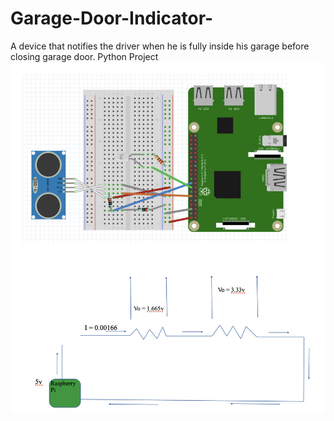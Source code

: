 # Garage-Door-Indicator-
A device that notifies the driver when he is fully inside his garage before closing garage door.
Python Project
![](README_images/Screen%20Shot%202019-05-18%20at%2012.33.12%20AM.png)

